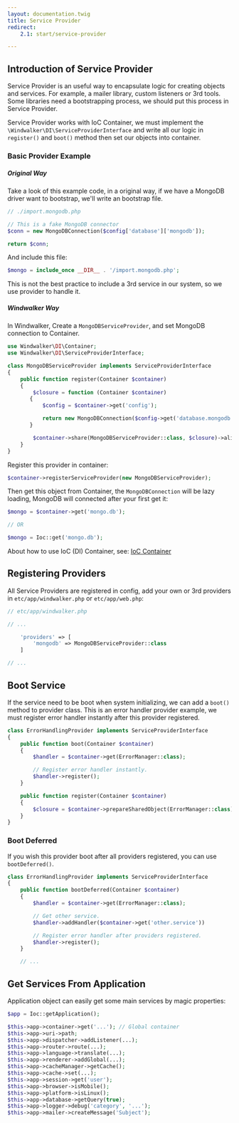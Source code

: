 ```yaml
---
layout: documentation.twig
title: Service Provider
redirect:
    2.1: start/service-provider 

---
```


## Introduction of Service Provider

Service Provider is an useful way to encapsulate logic for creating objects and services. For example, a mailer library,
custom listeners or 3rd tools. Some libraries need a bootstrapping process, we should put this process in Service Provider.

Service Provider works with IoC Container, we must implement the `\Windwalker\DI\ServiceProviderInterface`
and write all our logic in `register()` and `boot()` method then set our objects into container.

### Basic Provider Example

##### Original Way

Take a look of this example code, in a original way, if we have a MongoDB driver want to bootstrap, we'll write an bootstrap file.

``` php
// ./import.mongodb.php

// This is a fake MongoDB connector
$conn = new MongoDBConnection($config['database']['mongodb']);

return $conn;
```

And include this file:

``` php
$mongo = include_once __DIR__ . '/import.mongodb.php';
```

This is not the best practice to include a 3rd service in our system, so we use provider to handle it.

##### Windwalker Way

In Windwalker, Create a `MongoDBServiceProvider`, and set MongoDB connection to Container.

``` php
use Windwalker\DI\Container;
use Windwalker\DI\ServiceProviderInterface;

class MongoDBServiceProvider implements ServiceProviderInterface
{
    public function register(Container $container)
    {
        $closure = function (Container $container)
       {
           $config = $container->get('config');

           return new MongoDBConnection($config->get('database.mongodb'));
       }

        $container->share(MongoDBServiceProvider::class, $closure)->alias('mongo.db', MongoDBServiceProvider::class);
    }
}

```

Register this provider in container:

``` php
$container->registerServiceProvider(new MongoDBServiceProvider);
```

Then get this object from Container, the `MongoDBConnection` will be lazy loading, MongoDB will connected after your first get it:

``` php
$mongo = $container->get('mongo.db');

// OR

$mongo = Ioc::get('mongo.db');
```

About how to use IoC (DI) Container, see: [IoC Container](ioc-container.html)

## Registering Providers

All Service Providers are registered in config, add your own or 3rd providers in `etc/app/windwalker.php` or `etc/app/web.php`:

``` php
// etc/app/windwalker.php

// ...

    'providers' => [
        'mongodb' => MongoDBServiceProvider::class
    ]

// ...
```

## Boot Service

If the service need to be boot when system initializing, we can add a `boot()` method to provider class.
This is an error handler provider example, we must register error handler instantly after this provider registered.

``` php
class ErrorHandlingProvider implements ServiceProviderInterface
{
	public function boot(Container $container)
	{
		$handler = $container->get(ErrorManager::class);

		// Register error handler instantly.
		$handler->register();
	}

	public function register(Container $container)
	{
		$closure = $container->prepareSharedObject(ErrorManager::class);
	}
}
```

### Boot Deferred

If you wish this provider boot after all providers registered, you can use `bootDeferred()`.

``` php
class ErrorHandlingProvider implements ServiceProviderInterface
{
	public function bootDeferred(Container $container)
	{
		$handler = $container->get(ErrorManager::class);

		// Get other service.
		$handler->addHandler($container->get('other.service'))

		// Register error handler after providers registered.
		$handler->register();
	}

	// ...
```

## Get Services From Application

Application object can easily get some main services by magic properties:

``` php
$app = Ioc::getApplication();

$this->app->container->get('...'); // Global container
$this->app->uri->path;
$this->app->dispatcher->addListener(...);
$this->app->router->route(...);
$this->app->language->translate(...);
$this->app->renderer->addGlobal(...);
$this->app->cacheManager->getCache();
$this->app->cache->set(...);
$this->app->session->get('user');
$this->app->browser->isMobile();
$this->app->platform->isLinux();
$this->app->database->getQuery(true);
$this->app->logger->debug('category', '...');
$this->app->mailer->createMessage('Subject');
```
